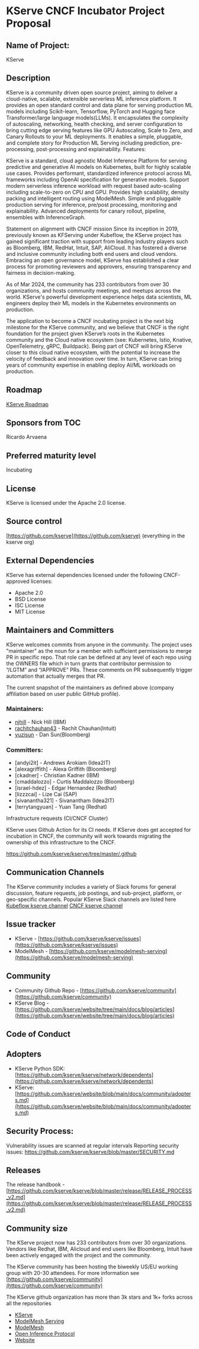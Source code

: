 # KServe CNCF Incubator Project Proposal

## Name of Project:

KServe

## Description

KServe is a community driven open source project, aiming to deliver a cloud-native, scalable, extensible serverless ML inference platform. It provides an open standard control and data plane for serving production ML models including Scikit-learn, Tensorflow, PyTorch and Hugging face Transformer/large language models(LLMs).
It encapsulates the complexity of autoscaling, networking, health checking, and server configuration to bring cutting edge serving features like GPU Autoscaling, Scale to Zero, and Canary Rollouts to your ML deployments. It enables a simple, pluggable, and complete story for Production ML Serving including prediction, pre-processing, post-processing and explainability. 
Features:

KServe is a standard, cloud agnostic Model Inference Platform for serving predictive and generative AI models on Kubernetes, built for highly scalable use cases.
Provides performant, standardized inference protocol across ML frameworks including OpenAI specification for generative models.
Support modern serverless inference workload with request based auto-scaling including scale-to-zero on CPU and GPU.
Provides high scalability, density packing and intelligent routing using ModelMesh.
Simple and pluggable production serving for inference, pre/post processing, monitoring and explainability.
Advanced deployments for canary rollout, pipeline, ensembles with InferenceGraph.

Statement on alignment with CNCF mission
Since its inception in 2019, previously known as KFServing under Kubeflow, the KServe project has gained significant traction with support from leading industry players such as Bloomberg, IBM, RedHat, Intuit, SAP, AliCloud. It has fostered a diverse and inclusive community including both end users and cloud vendors. Embracing an open governance model, KServe has established a clear process for promoting reviewers and approvers, ensuring transparency and fairness in decision-making.

As of Mar 2024, the community has 233 contributors from over 30 organizations, and hosts community meetings, and meetups across the world. KServe's powerful development experience helps data scientists, ML engineers deploy their ML models in the Kubernetes environments on production. 

The application to become a CNCF incubating project is the next big milestone for the KServe community, and we believe that CNCF is the right foundation for the project given KServe’s roots in the Kubernetes community and the Cloud native ecosystem (see: Kubernetes, Istio, Knative, OpenTelemetry, gRPC, Buildpack). Being part of CNCF will bring KServe closer to this cloud native ecosystem, with the potential to increase the velocity of feedback and innovation over time. In turn, KServe can bring years of community expertise in enabling deploy AI/ML workloads on production.


## Roadmap

[KServe Roadmap](https://github.com/kserve/kserve/blob/master/ROADMAP.md)

## Sponsors from TOC

Ricardo Arvaena

## Preferred maturity level

Incubating

## License

KServe is licensed under the Apache 2.0 license.

## Source control

[https://github.com/kserve](https://github.com/kserve) (everything in the kserve org)

## External Dependencies

KServe has external dependencies licensed under the following CNCF-approved licenses:

* Apache 2.0
* BSD License
* ISC License
* MIT License


## Maintainers and Committers

KServe welcomes commits from anyone in the community. The project uses "maintainer" as the noun for a member with sufficient permissions to merge PR in specific repo. That role can be defined at any level of each repo using the OWNERS file which in turn grants that contributor permission to “/LGTM” and “/APPROVE” PRs. These comments on PR subsequently trigger automation that actually merges that PR. 

The current snapshot of the maintainers as defined above (company affiliation based on user public GitHub profile). 

### Maintainers:

- [njhill](https://github.com/njhill) - Nick Hill (IBM)
- [rachitchauhan43](https://github.com/rachitchauhan43) - Rachit Chauhan(Intuit)
- [yuzisun](https://github.com/yuzisun) - Dan Sun(Bloomberg)

### Committers:

- [andyi2it] - Andrews Arokiam (Idea2IT)
- [alexagriffith] - Alexa Griffith (Bloomberg)
- [ckadner] - Christian Kadner (IBM)
- [cmaddalozzo] - Curtis Maddalozzo (Bloomberg)
- [israel-hdez] - Edgar Hernandez (Redhat)
- [lizzzcai] - Lize Cai (SAP)
- [sivanantha321] - Sivanantham (Idea2IT)
- [terrytangyuan] - Yuan Tang (Redhat)

Infrastructure requests (CI/CNCF Cluster)

KServe uses Github Action for its CI needs. If KServe does get accepted for incubation in CNCF, the community will work towards migrating the ownership of this infrastructure to the CNCF.

https://github.com/kserve/kserve/tree/master/.github

## Communication Channels

The KServe community includes a variety of Slack forums for general discussion, feature requests, job postings, and sub-project, platform, or geo-specific channels. Popular KServe Slack channels are listed here 
[Kubeflow kserve channel](https://kubeflow.slack.com/archives/CH6E58LNP)
[CNCF kserve channel](https://cloud-native.slack.com/archives/C06AH2C3K8B)

## Issue tracker

- KServe - [https://github.com/kserve/kserve/issues](https://github.com/kserve/kserve/issues)
- ModelMesh - [https://github.com/kserve/modelmesh-serving](https://github.com/kserve/modelmesh-serving)

## Community

- Community Github Repo - [https://github.com/kserve/community](https://github.com/kserve/community)
- KServe Blog - [https://github.com/kserve/website/tree/main/docs/blog/articles](https://github.com/kserve/website/tree/main/docs/blog/articles)

## Code of Conduct

## Adopters

- KServe Python SDK: [https://github.com/kserve/kserve/network/dependents](https://github.com/kserve/kserve/network/dependents)
- KServe: [https://github.com/kserve/website/blob/main/docs/community/adopters.md](https://github.com/kserve/website/blob/main/docs/community/adopters.md)

## Security Process:

Vulnerability issues are scanned at regular intervals
Reporting security issues: https://github.com/kserve/kserve/blob/master/SECURITY.md

## Releases

The release handbook - [https://github.com/kserve/kserve/blob/master/release/RELEASE_PROCESS_v2.md](https://github.com/kserve/kserve/blob/master/release/RELEASE_PROCESS_v2.md)

## Community size

The KServe project now has 233 contributors from over 30 organizations. Vendors like Redhat, IBM, Alicloud and end users like Bloomberg, Intuit have been actively engaged with the project and the community. 

The KServe community has been hosting the biweekly US/EU working group with 20-30 attendees. For more information see [https://github.com/kserve/community](https://github.com/kserve/community)

The KServe github organization has more than 3k stars and 1k+ forks across all the repositories

* [KServe](https://github.com/kserve/kserve)
* [ModelMesh Serving](https://github.com/kserve/modelmesh-serving)
* [ModelMesh](https://github.com/kserve/modelmesh)
* [Open Inference Protocol](https://github.com/kserve/open-inference-protocol)
* [Website](https://github.com/kserve/website)

